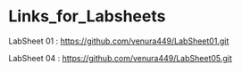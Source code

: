 # Links_for_Labsheets
LabSheet 01 : https://github.com/venura449/LabSheet01.git  

LabSheet 04 : https://github.com/venura449/LabSheet05.git
